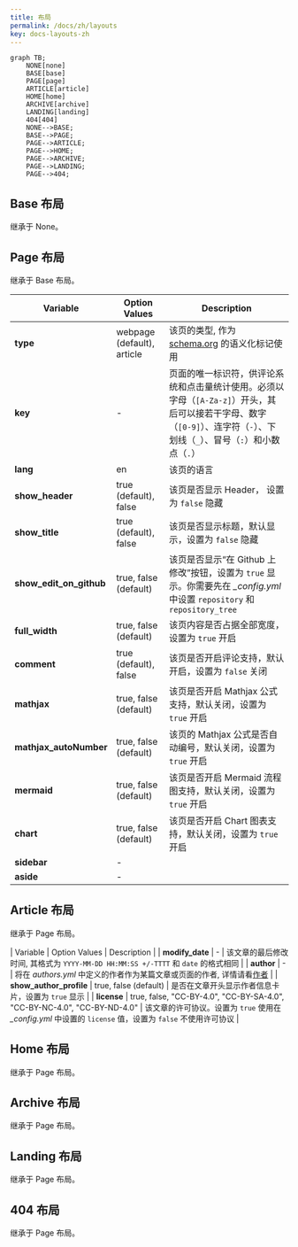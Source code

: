```yaml
---
title: 布局
permalink: /docs/zh/layouts
key: docs-layouts-zh
---
```


```mermaid
graph TB;
    NONE[none]
    BASE[base]
    PAGE[page]
    ARTICLE[article]
    HOME[home]
    ARCHIVE[archive]
    LANDING[landing]
    404[404]
    NONE-->BASE;
    BASE-->PAGE;
    PAGE-->ARTICLE;
    PAGE-->HOME;
    PAGE-->ARCHIVE;
    PAGE-->LANDING;
    PAGE-->404;
```

## Base 布局

继承于 None。

## Page 布局

继承于 Base 布局。

| Variable          | Option Values         | Description |
| ---               | ---                   | ---         |
| **type**          | webpage (default), article | 该页的类型, 作为 [schema.org](https://schema.org/) 的语义化标记使用 |
| **key**           | -                     | 页面的唯一标识符，供评论系统和点击量统计使用。必须以字母（`[A-Za-z]`）开头，其后可以接若干字母、数字（`[0-9]`）、连字符（`-`）、下划线（`_`）、冒号（`:`）和小数点（`.`） |
| **lang**          | en                    | 该页的语言 |
| **show_header**   | true (default), false | 该页是否显示 Header， 设置为 `false` 隐藏 |
| **show_title**    | true (default), false | 该页是否显示标题，默认显示，设置为 `false` 隐藏 |
| **show_edit_on_github** | true, false (default) | 该页是否显示“在 Github 上修改”按钮，设置为 `true` 显示。你需要先在 *_config.yml* 中设置 `repository` 和 `repository_tree` |
| **full_width**    | true, false (default) | 该页内容是否占据全部宽度，设置为 `true` 开启 |
| **comment**       | true (default), false | 该页是否开启评论支持，默认开启，设置为 `false` 关闭 |
| **mathjax**       | true, false (default) | 该页是否开启 Mathjax 公式支持，默认关闭，设置为 `true` 开启 |
| **mathjax_autoNumber** | true, false (default) | 该页的 Mathjax 公式是否自动编号，默认关闭，设置为 `true` 开启 |
| **mermaid**       | true, false (default) | 该页是否开启 Mermaid 流程图支持，默认关闭，设置为 `true` 开启 |
| **chart**         | true, false (default) | 该页是否开启 Chart 图表支持，默认关闭，设置为 `true` 开启 |
| **sidebar**       | -                     | |
| **aside**         | -                     | |

## Article 布局

继承于 Page 布局。

| Variable          | Option Values         | Description |
| **modify_date**   | -                     | 该文章的最后修改时间, 其格式为 `YYYY-MM-DD HH:MM:SS +/-TTTT` 和 `date` 的格式相同 |
| **author** | - | 将在 *authors.yml* 中定义的作者作为某篇文章或页面的作者, 详情请看[作者](https://tianqi.name/jekyll-TeXt-theme/docs/zh/authors) |
| **show_author_profile** | true, false (default) | 是否在文章开头显示作者信息卡片，设置为 `true` 显示 |
| **license**       | true, false, "CC-BY-4.0", "CC-BY-SA-4.0", "CC-BY-NC-4.0", "CC-BY-ND-4.0" | 该文章的许可协议。设置为 `true` 使用在 *_config.yml* 中设置的 `license` 值，设置为 `false` 不使用许可协议 |

## Home 布局

继承于 Page 布局。

## Archive 布局

继承于 Page 布局。

## Landing 布局

继承于 Page 布局。

## 404 布局

继承于 Page 布局。